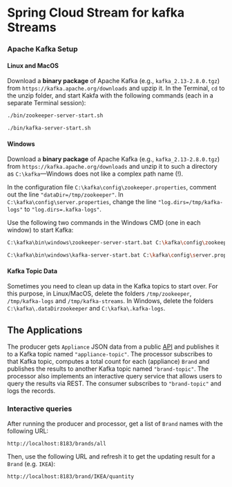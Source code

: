 # Spring Cloud Stream for kafka Streams

### Apache Kafka Setup
#### Linux and MacOS
Download a **binary package** of Apache Kafka (e.g., `kafka_2.13-2.8.0.tgz`) from `https://kafka.apache.org/downloads` and upzip it.
In the Terminal, `cd` to the unzip folder, and start Kakfa with the following commands (each in a separate Terminal session):
```bash
./bin/zookeeper-server-start.sh
```
```bash
./bin/kafka-server-start.sh
```
 
#### Windows 
Download a **binary package** of Apache Kafka (e.g., `kafka_2.13-2.8.0.tgz`) from `https://kafka.apache.org/downloads` and unzip it to 
such a directory as `C:\kafka`&mdash;Windows does not like a complex path name (!). 

In the configuration file `C:\kafka\config\zookeeper.properties`, comment out the line `"dataDir=/tmp/zookeeper"`. In `C:\kafka\config\server.properties`, change the line `"log.dirs=/tmp/kafka-logs"` to `"log.dirs=.kafka-logs"`.

Use the following two commands in the Windows CMD (one in each window) to start Kafka:
```bash
C:\kafka\bin\windows\zookeeper-server-start.bat C:\kafka\config\zookeeper.properties
```
```bash
C:\kafka\bin\windows\kafka-server-start.bat C:\kafka\config\server.properties
```

#### Kafka Topic Data
Sometimes you need to clean up data in the Kafka topics to start over. For this purpose, in Linux/MacOS, delete the folders `/tmp/zookeeper`, `/tmp/kafka-logs` and `/tmp/kafka-streams`. In Windows, delete the folders `C:\kafka\.dataDirzookeeper` and `C:\kafka\.kafka-logs`.

## The Applications 
The producer gets `Appliance` JSON data from a public [API](https://random-data-api.com/api/appliance/random_appliance) and 
publishes it to a Kafka topic named `"appliance-topic"`. 
The processor subscribes to that Kafka topic, computes a total count for each (appliance) `Brand` 
and publishes the results to another Kafka topic named `"brand-topic"`. 
The processor also implements an interactive query service that allows users to query the results via REST.
The consumer subscribes to `"brand-topic"` and logs the records.

### Interactive queries
After running the producer and processor, 
get a list of `Brand` names with the following URL:
```url
http://localhost:8183/brands/all
```
Then, use the following URL and refresh it to get the updating result for a `Brand` (e.g. `IKEA`):
```url
http://localhost:8183/brand/IKEA/quantity
```
